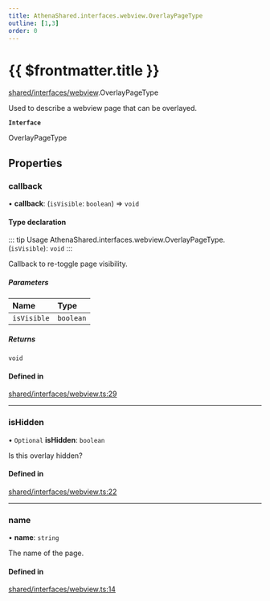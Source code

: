 ```yaml
---
title: AthenaShared.interfaces.webview.OverlayPageType
outline: [1,3]
order: 0
---
```


# {{ $frontmatter.title }}


[shared/interfaces/webview](../modules/shared_interfaces_webview.md).OverlayPageType

Used to describe a webview page that can be overlayed.

**`Interface`**

OverlayPageType

## Properties

### callback

• **callback**: (`isVisible`: `boolean`) => `void`

#### Type declaration

::: tip Usage
AthenaShared.interfaces.webview.OverlayPageType.(`isVisible`): `void`
:::

Callback to re-toggle page visibility.

##### Parameters

| Name | Type |
| :------ | :------ |
| `isVisible` | `boolean` |

##### Returns

`void`

#### Defined in

[shared/interfaces/webview.ts:29](https://github.com/Stuyk/altv-athena/blob/a762ea7/src/core/shared/interfaces/webview.ts#L29)

___

### isHidden

• `Optional` **isHidden**: `boolean`

Is this overlay hidden?

#### Defined in

[shared/interfaces/webview.ts:22](https://github.com/Stuyk/altv-athena/blob/a762ea7/src/core/shared/interfaces/webview.ts#L22)

___

### name

• **name**: `string`

The name of the page.

#### Defined in

[shared/interfaces/webview.ts:14](https://github.com/Stuyk/altv-athena/blob/a762ea7/src/core/shared/interfaces/webview.ts#L14)
